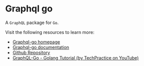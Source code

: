 # Graphql go

A `GraphQL` package for `Go`.

Visit the following resources to learn more:

- [Graphql-go homepage](https://graphql-go.github.io/graphql-go.org/)
- [Graphql-go documentation](https://pkg.go.dev/github.com/graphql-go/graphql )
- [Github Repository](https://github.com/graphql-go/graphql)
- [GraphQL-Go - Golang Tutorial (by TechPractice on YouTube)](https://www.youtube.com/watch?v=YK7BQfQ84ws)
